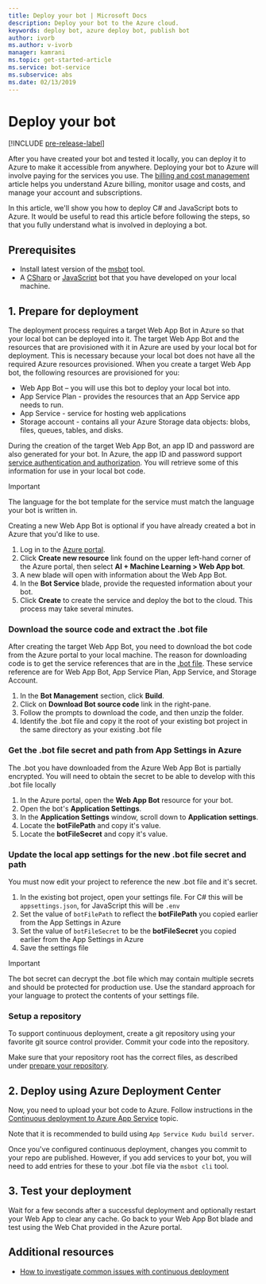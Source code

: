 ```yaml
---
title: Deploy your bot | Microsoft Docs
description: Deploy your bot to the Azure cloud.
keywords: deploy bot, azure deploy bot, publish bot
author: ivorb
ms.author: v-ivorb
manager: kamrani
ms.topic: get-started-article
ms.service: bot-service
ms.subservice: abs
ms.date: 02/13/2019
---
```


# Deploy your bot

[!INCLUDE [pre-release-label](./includes/pre-release-label.md)]

After you have created your bot and tested it locally, you can deploy it to Azure to make it accessible from anywhere. Deploying your bot to Azure will involve paying for the services you use. The [billing and cost management](https://docs.microsoft.com/en-us/azure/billing/) article helps you understand Azure billing, monitor usage and costs, and manage your account and subscriptions.

In this article, we'll show you how to deploy C# and JavaScript bots to Azure. It would be useful to read this article before following the steps, so that you fully understand what is involved in deploying a bot.

## Prerequisites

- Install latest version of the [msbot](https://github.com/Microsoft/botbuilder-tools/tree/master/packages/MSBot) tool.
- A [CSharp](./dotnet/bot-builder-dotnet-sdk-quickstart.md) or [JavaScript](./javascript/bot-builder-javascript-quickstart.md) bot that you have developed on your local machine.

## 1. Prepare for deployment
The deployment process requires a target Web App Bot in Azure so that your local bot can be deployed into it. The target Web App Bot and the resources that are provisioned with it in Azure are used by your local bot for deployment. This is necessary because your local bot does not have all the required Azure resources provisioned. When you create a target Web App bot, the following resources are provisioned for you:
-	Web App Bot – you will use this bot to deploy your local bot into.
-	App Service Plan - provides the resources that an App Service app needs to run.
-	App Service - service for hosting web applications
-	Storage account - contains all your Azure Storage data objects: blobs, files, queues, tables, and disks.

During the creation of the target Web App Bot, an app ID and password are also generated for your bot. In Azure, the app ID and password support [service authentication and authorization](https://docs.microsoft.com/azure/app-service/overview-authentication-authorization). You will retrieve some of this information for use in your local bot code.

> [!IMPORTANT]
> The language for the bot template for the service must match the language your bot is written in.

Creating a new Web App Bot is optional if you have already created a bot in Azure that you'd like to use.

1. Log in to the [Azure portal](https://portal.azure.com).
1. Click **Create new resource** link found on the upper left-hand corner of the Azure portal, then select **AI + Machine Learning > Web App bot**.
1. A new blade will open with information about the Web App Bot.
1. In the **Bot Service** blade, provide the requested information about your bot.
1. Click **Create** to create the service and deploy the bot to the cloud. This process may take several minutes.

### Download the source code and extract the .bot file
After creating the target Web App Bot, you need to download the bot code from the Azure portal to your local machine. The reason for downloading code is to get the service references that are in the [.bot file](./v4sdk/bot-file-basics.md). These service reference are for Web App Bot, App Service Plan, App Service, and Storage Account.

1. In the **Bot Management** section, click **Build**.
1. Click on **Download Bot source code** link in the right-pane.
1. Follow the prompts to download the code, and then unzip the folder.
1. Identify the .bot file and copy it the root of your existing bot project in the same directory as your existing .bot file

### Get the .bot file secret and path from App Settings in Azure
The .bot you have downloaded from the Azure Web App Bot is partially encrypted. You will need to obtain the secret to be able to develop with this .bot file locally
1. In the Azure portal, open the **Web App Bot** resource for your bot.
1. Open the bot's **Application Settings**.
1. In the **Application Settings** window, scroll down to **Application settings**.
1. Locate the **botFilePath** and copy it's value.
1. Locate the **botFileSecret** and copy it's value.

### Update the local app settings for the new .bot file secret and path
You must now edit your project to reference the new .bot file and it's secret.
1. In the existing bot project, open your settings file. For C# this will be `appsettings.json`, for JavaScript this will be `.env`
1. Set the value of `botFilePath` to reflect the **botFilePath** you copied earlier from the App Settings in Azure
1. Set the value of `botFileSecret` to be the **botFileSecret** you copied earlier from the App Settings in Azure
1. Save the settings file

> [!IMPORTANT]
> The bot secret can decrypt the .bot file which may contain multiple secrets and should be protected for production use. Use the standard approach for your language to protect the contents of your settings file.

### Setup a repository

To support continuous deployment, create a git repository using your favorite git source control provider. Commit your code into the repository.

Make sure that your repository root has the correct files, as described under [prepare your repository](https://docs.microsoft.com/azure/app-service/deploy-continuous-deployment#prepare-your-repository).

## 2. Deploy using Azure Deployment Center

Now, you need to upload your bot code to Azure. Follow instructions in the [Continuous deployment to Azure App Service](https://docs.microsoft.com/azure/app-service/deploy-continuous-deployment) topic.

Note that it is recommended to build using `App Service Kudu build server`.

Once you've configured continuous deployment, changes you commit to your repo are published. However, if you add services to your bot, you will need to add entries for these to your .bot file via the `msbot cli` tool.

## 3. Test your deployment

Wait for a few seconds after a successful deployment and optionally restart your Web App to clear any cache. Go back to your Web App Bot blade and test using the Web Chat provided in the Azure portal.

## Additional resources

- [How to investigate common issues with continuous deployment](https://github.com/projectkudu/kudu/wiki/Investigating-continuous-deployment)

